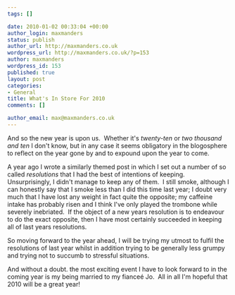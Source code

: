 ```yaml
--- 
tags: []

date: 2010-01-02 00:33:04 +00:00
author_login: maxmanders
status: publish
author_url: http://maxmanders.co.uk
wordpress_url: http://maxmanders.co.uk/?p=153
author: maxmanders
wordpress_id: 153
published: true
layout: post
categories: 
- General
title: What's In Store For 2010
comments: []

author_email: max@maxmanders.co.uk
---
```

And so the new year is upon us.&nbsp; Whether it's <em>twenty-ten</em> or <em>two thousand and ten</em> I don't know, but in any case it seems obligatory in the blogosphere to reflect on the year gone by and to expound upon the year to come.

A year ago I wrote a similarly themed post in which I set out a number of so called <em>resolutions</em> that I had the best of intentions of keeping.&nbsp; Unsurprisingly, I didn't manage to keep any of them.&nbsp; I still smoke, although I can honestly say that I smoke less than I did this time last year; I doubt very much that I have lost any weight in fact quite the opposite; my caffeine intake has probably risen and I think I've only played the trombone while severely inebriated.&nbsp; If the object of a new years resolution is to endeavour to do the exact opposite, then I have most certainly succeeded in keeping all of last years resolutions.

So moving forward to the year ahead, I will be trying my utmost to fulfil the resolutions of last year whilst in addition trying to be generally less grumpy and trying not to succumb to stressful situations.

And without a doubt. the most exciting event I have to look forward to in the coming year is my being married to my fiance&eacute; Jo.&nbsp; All in all I'm hopeful that 2010 will be a great year!
